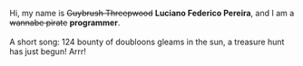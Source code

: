 Hi, my name is ~~Guybrush Threepwood~~ **Luciano Federico Pereira**, and I am a ~~wannabe pirate~~ **programmer**.<br><br>A short song: 124 bounty of doubloons gleams in the sun, a treasure hunt has just begun! Arrr!
